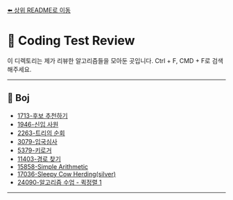 [⬅️ 상위 README로 이동](../README.md)
# 📘 Coding Test Review

이 디렉토리는 제가 리뷰한 알고리즘들을 모아둔 곳입니다.
Ctrl + F, CMD + F로 검색해주세요.

---

## 📂 Boj

- [1713-후보 추천하기](https://dawntea-studio.tistory.com/entry/%EB%B0%B1%EC%A4%80-1713-%ED%9B%84%EB%B3%B4-%EC%B6%94%EC%B2%9C%ED%95%98%EA%B8%B0-C-Cpp)
- [1946-신입 사원](https://dawntea-studio.tistory.com/entry/%EB%B0%B1%EC%A4%80-1946-%EC%8B%A0%EC%9E%85-%EC%82%AC%EC%9B%90-C-Cpp)
- [2263-트리의 순회](https://dawntea-studio.tistory.com/entry/%EB%B0%B1%EC%A4%80-2263-%ED%8A%B8%EB%A6%AC%EC%9D%98-%EC%88%9C%ED%9A%8C-C-Cpp)
- [3079-입국심사](https://dawntea-studio.tistory.com/entry/%EB%B0%B1%EC%A4%80-3079-%EC%9E%85%EA%B5%AD%EC%8B%AC%EC%82%AC-C-Cpp)
- [5379-키로거](https://dawntea-studio.tistory.com/entry/%EB%B0%B1%EC%A4%80-5397-%ED%82%A4%EB%A1%9C%EA%B1%B0-C-Cpp-%EC%97%B0%EA%B2%B0%EB%A6%AC%EC%8A%A4%ED%8A%B8-%ED%92%80%EC%9D%B4)
- [11403-경로 찾기](https://dawntea-studio.tistory.com/entry/%EB%B0%B1%EC%A4%80-11403-%EA%B2%BD%EB%A1%9C-%EC%B0%BE%EA%B8%B0-C-Cpp)
- [15858-Simple Arithmetic](https://dawntea-studio.tistory.com/entry/%EB%B0%B1%EC%A4%80-15858-Simple-Arithmetic-C-Cpp-cpp%EC%97%90%EC%84%9C-%EC%86%8C%EC%88%98%EC%A0%90-%EA%B5%AC%ED%95%98%EB%8A%94-%EB%B2%95)
- [17036-Sleepy Cow Herding(silver)](https://dawntea-studio.tistory.com/entry/%EB%B0%B1%EC%A4%80-17036-Sleepy-Cow-Herding-Silver-C-Cpp)
- [24090-알고리즘 수업 - 퀵정렬 1](https://dawntea-studio.tistory.com/entry/%EB%B0%B1%EC%A4%80-24090-%EC%95%8C%EA%B3%A0%EB%A6%AC%EC%A6%98-%EC%88%98%EC%97%85-%ED%80%B5-%EC%A0%95%EB%A0%AC-1-C-Cpp)
---
